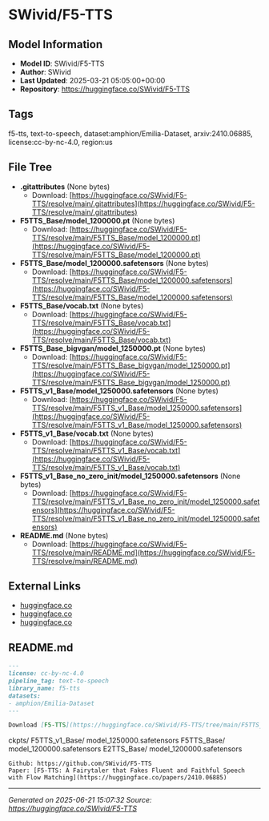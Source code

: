 # SWivid/F5-TTS

## Model Information

- **Model ID**: SWivid/F5-TTS
- **Author**: SWivid
- **Last Updated**: 2025-03-21 05:05:00+00:00
- **Repository**: https://huggingface.co/SWivid/F5-TTS

## Tags

f5-tts, text-to-speech, dataset:amphion/Emilia-Dataset, arxiv:2410.06885, license:cc-by-nc-4.0, region:us

## File Tree

- **.gitattributes** (None bytes)
  - Download: [https://huggingface.co/SWivid/F5-TTS/resolve/main/.gitattributes](https://huggingface.co/SWivid/F5-TTS/resolve/main/.gitattributes)
- **F5TTS_Base/model_1200000.pt** (None bytes)
  - Download: [https://huggingface.co/SWivid/F5-TTS/resolve/main/F5TTS_Base/model_1200000.pt](https://huggingface.co/SWivid/F5-TTS/resolve/main/F5TTS_Base/model_1200000.pt)
- **F5TTS_Base/model_1200000.safetensors** (None bytes)
  - Download: [https://huggingface.co/SWivid/F5-TTS/resolve/main/F5TTS_Base/model_1200000.safetensors](https://huggingface.co/SWivid/F5-TTS/resolve/main/F5TTS_Base/model_1200000.safetensors)
- **F5TTS_Base/vocab.txt** (None bytes)
  - Download: [https://huggingface.co/SWivid/F5-TTS/resolve/main/F5TTS_Base/vocab.txt](https://huggingface.co/SWivid/F5-TTS/resolve/main/F5TTS_Base/vocab.txt)
- **F5TTS_Base_bigvgan/model_1250000.pt** (None bytes)
  - Download: [https://huggingface.co/SWivid/F5-TTS/resolve/main/F5TTS_Base_bigvgan/model_1250000.pt](https://huggingface.co/SWivid/F5-TTS/resolve/main/F5TTS_Base_bigvgan/model_1250000.pt)
- **F5TTS_v1_Base/model_1250000.safetensors** (None bytes)
  - Download: [https://huggingface.co/SWivid/F5-TTS/resolve/main/F5TTS_v1_Base/model_1250000.safetensors](https://huggingface.co/SWivid/F5-TTS/resolve/main/F5TTS_v1_Base/model_1250000.safetensors)
- **F5TTS_v1_Base/vocab.txt** (None bytes)
  - Download: [https://huggingface.co/SWivid/F5-TTS/resolve/main/F5TTS_v1_Base/vocab.txt](https://huggingface.co/SWivid/F5-TTS/resolve/main/F5TTS_v1_Base/vocab.txt)
- **F5TTS_v1_Base_no_zero_init/model_1250000.safetensors** (None bytes)
  - Download: [https://huggingface.co/SWivid/F5-TTS/resolve/main/F5TTS_v1_Base_no_zero_init/model_1250000.safetensors](https://huggingface.co/SWivid/F5-TTS/resolve/main/F5TTS_v1_Base_no_zero_init/model_1250000.safetensors)
- **README.md** (None bytes)
  - Download: [https://huggingface.co/SWivid/F5-TTS/resolve/main/README.md](https://huggingface.co/SWivid/F5-TTS/resolve/main/README.md)


## External Links

- [huggingface.co](https://huggingface.co/SWivid/E2-TTS/tree/main/E2TTS_Base)
- [huggingface.co](https://huggingface.co/SWivid/F5-TTS/tree/main/F5TTS_Base)
- [huggingface.co](https://huggingface.co/papers/2410.06885)


## README.md

```markdown
---
license: cc-by-nc-4.0
pipeline_tag: text-to-speech
library_name: f5-tts
datasets:
- amphion/Emilia-Dataset
---

Download [F5-TTS](https://huggingface.co/SWivid/F5-TTS/tree/main/F5TTS_Base) or [E2 TTS](https://huggingface.co/SWivid/E2-TTS/tree/main/E2TTS_Base) and place under ckpts/
```
ckpts/
    F5TTS_v1_Base/
        model_1250000.safetensors
    F5TTS_Base/
        model_1200000.safetensors
    E2TTS_Base/
        model_1200000.safetensors
```
Github: https://github.com/SWivid/F5-TTS      
Paper: [F5-TTS: A Fairytaler that Fakes Fluent and Faithful Speech with Flow Matching](https://huggingface.co/papers/2410.06885)
```


---

*Generated on 2025-06-21 15:07:32*
*Source: https://huggingface.co/SWivid/F5-TTS*
